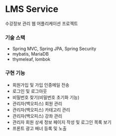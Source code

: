 # LMS Service
수강정보 관리 웹 어플리케이션 프로젝트
<br>

### 기술 스택
* Spring MVC, Spring JPA, Spring Security
* mybatis, MariaDB
* thymeleaf, lombok

### 구현 기능
* 회원가입 및 가입 인증메일 전송
* 로그인 및 로그아웃
* 비밀번호 찾기(비밀번호 초기화 기능)
* 관리자(백오피스) 회원 관리
* 관리자(백오피스) 카테고리 관리
* 관리자(백오피스) 강좌 관리
* 관리자 회원 상세 정보 페이지 작성 및 로그인 목록 보기
* 프론트 광고 배너 등록 및 노출
